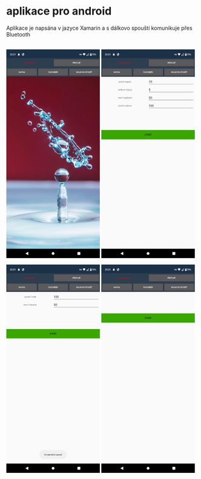 # aplikace pro android
Aplikace je napsána v jazyce Xamarin a s dálkovo spouští komunikuje přes Bluetooth<br/><br/>
<p>
    <img src = "https://github.com/kocevjak/qappka/blob/58e1e9f03b3e56825a84214560aa700b067e08d5/foto/android/start.png" width = "49%">      
    <img src = "https://github.com/kocevjak/qappka/blob/58e1e9f03b3e56825a84214560aa700b067e08d5/foto/android/drop.png" width = "49%">
</p>
<p>
    <img src = "https://github.com/kocevjak/qappka/blob/58e1e9f03b3e56825a84214560aa700b067e08d5/foto/android/timelapse.png" width = "49%">      
    <img src = "https://github.com/kocevjak/qappka/blob/58e1e9f03b3e56825a84214560aa700b067e08d5/foto/android/photo.png" width = "49%"><br/>
</p>


